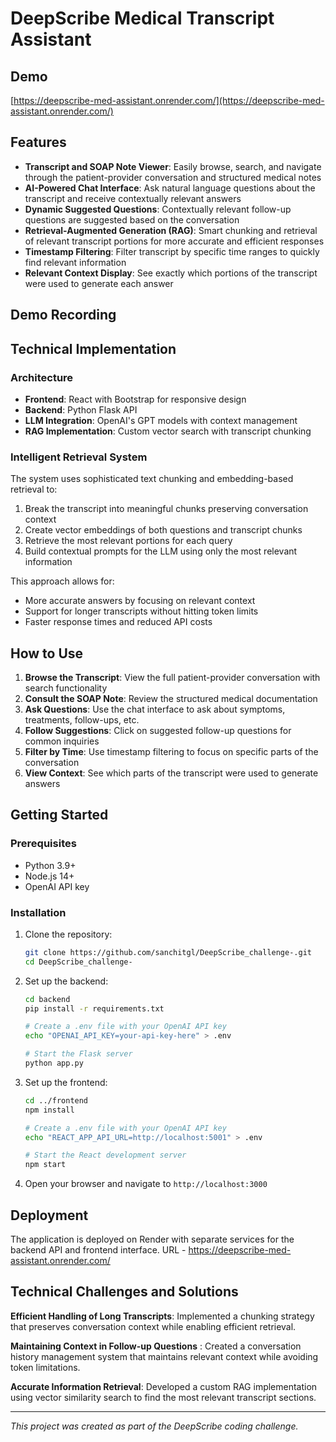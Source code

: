 # DeepScribe Medical Transcript Assistant

## Demo

[https://deepscribe-med-assistant.onrender.com/](https://deepscribe-med-assistant.onrender.com/)

## Features

- **Transcript and SOAP Note Viewer**: Easily browse, search, and navigate through the patient-provider conversation and structured medical notes
- **AI-Powered Chat Interface**: Ask natural language questions about the transcript and receive contextually relevant answers
- **Dynamic Suggested Questions**: Contextually relevant follow-up questions are suggested based on the conversation
- **Retrieval-Augmented Generation (RAG)**: Smart chunking and retrieval of relevant transcript portions for more accurate and efficient responses
- **Timestamp Filtering**: Filter transcript by specific time ranges to quickly find relevant information
- **Relevant Context Display**: See exactly which portions of the transcript were used to generate each answer

## Demo Recording 



## Technical Implementation

### Architecture

- **Frontend**: React with Bootstrap for responsive design
- **Backend**: Python Flask API
- **LLM Integration**: OpenAI's GPT models with context management
- **RAG Implementation**: Custom vector search with transcript chunking

### Intelligent Retrieval System

The system uses sophisticated text chunking and embedding-based retrieval to:

1. Break the transcript into meaningful chunks preserving conversation context
2. Create vector embeddings of both questions and transcript chunks
3. Retrieve the most relevant portions for each query
4. Build contextual prompts for the LLM using only the most relevant information

This approach allows for:
- More accurate answers by focusing on relevant context
- Support for longer transcripts without hitting token limits
- Faster response times and reduced API costs

## How to Use

1. **Browse the Transcript**: View the full patient-provider conversation with search functionality
2. **Consult the SOAP Note**: Review the structured medical documentation
3. **Ask Questions**: Use the chat interface to ask about symptoms, treatments, follow-ups, etc.
4. **Follow Suggestions**: Click on suggested follow-up questions for common inquiries
5. **Filter by Time**: Use timestamp filtering to focus on specific parts of the conversation
6. **View Context**: See which parts of the transcript were used to generate answers

## Getting Started

### Prerequisites
- Python 3.9+
- Node.js 14+
- OpenAI API key

### Installation

1. Clone the repository:
   ```bash
   git clone https://github.com/sanchitgl/DeepScribe_challenge-.git
   cd DeepScribe_challenge-
   ```

2. Set up the backend:
   ```bash
   cd backend
   pip install -r requirements.txt
   
   # Create a .env file with your OpenAI API key
   echo "OPENAI_API_KEY=your-api-key-here" > .env
   
   # Start the Flask server
   python app.py
   ```

3. Set up the frontend:
   ```bash
   cd ../frontend
   npm install

   # Create a .env file with your OpenAI API key
   echo "REACT_APP_API_URL=http://localhost:5001" > .env
   
   # Start the React development server
   npm start
   ```

4. Open your browser and navigate to `http://localhost:3000`

## Deployment

The application is deployed on Render with separate services for the backend API and frontend interface.
URL - https://deepscribe-med-assistant.onrender.com/

## Technical Challenges and Solutions

**Efficient Handling of Long Transcripts**: Implemented a chunking strategy that preserves conversation context while enabling efficient retrieval.

**Maintaining Context in Follow-up Questions** : Created a conversation history management system that maintains relevant context while avoiding token limitations.

**Accurate Information Retrieval**: Developed a custom RAG implementation using vector similarity search to find the most relevant transcript sections.

---

*This project was created as part of the DeepScribe coding challenge.*